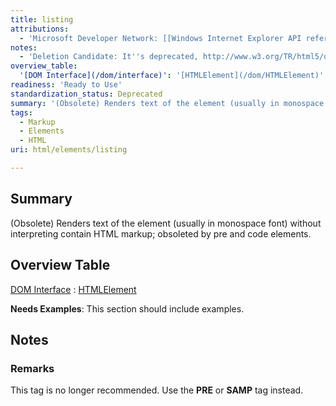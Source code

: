 ```yaml
---
title: listing
attributions:
  - 'Microsoft Developer Network: [[Windows Internet Explorer API reference](http://msdn.microsoft.com/en-us/library/ie/hh828809%28v=vs.85%29.aspx) Article]'
notes:
  - 'Deletion Candidate: It''s deprecated, http://www.w3.org/TR/html5/obsolete.html#non-conforming-features'
overview_table:
  '[DOM Interface](/dom/interface)': '[HTMLElement](/dom/HTMLElement)'
readiness: 'Ready to Use'
standardization_status: Deprecated
summary: '(Obsolete) Renders text of the element (usually in monospace font) without interpreting contain HTML markup; obsoleted by pre and code elements.'
tags:
  - Markup
  - Elements
  - HTML
uri: html/elements/listing

---
```

## <span>Summary</span>

(Obsolete) Renders text of the element (usually in monospace font) without interpreting contain HTML markup; obsoleted by pre and code elements.

## <span>Overview Table</span>

[DOM Interface](/dom/interface)
:   [HTMLElement](/dom/HTMLElement)

**Needs Examples**: This section should include examples.

## <span>Notes</span>

### <span>Remarks</span>

This tag is no longer recommended. Use the **PRE** or **SAMP** tag instead.